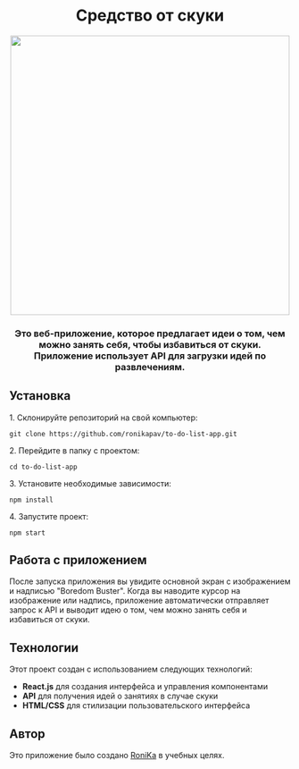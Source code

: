 <h1 align="center">Средство от скуки</h1>
<div align="center">
<a href="https://app-to-do-list-app.netlify.app/" target="_blank"><img align="center" src="https://i.ibb.co/TH8PRrM/2024-01-25-225124.png" height="500"/></a> 
</div>
<h3 align="center">Это веб-приложение, которое предлагает идеи о том, чем можно занять себя, чтобы избавиться от скуки. Приложение использует API для загрузки идей по развлечениям.</h3>
<h2>Установка</h2>
<p>1. Склонируйте репозиторий на свой компьютер:</p>
<pre><code>git clone https://github.com/ronikapav/to-do-list-app.git</code></pre>
<p>2. Перейдите в папку с проектом:</p>
<pre><code>cd to-do-list-app</code></pre>
<p>3. Установите необходимые зависимости:</p>
<pre><code>npm install</code></pre>
<p>4. Запустите проект:</p>
<pre><code>npm start</code></pre>
<h2>Работа с приложением</h2>
<p>После запуска приложения вы увидите основной экран с изображением и надписью "Boredom Buster". Когда вы наводите курсор на изображение или надпись, приложение автоматически отправляет запрос к API и выводит идею о том, чем можно занять себя и избавиться от скуки.</p>
<h2>Технологии</h2>
<p>Этот проект создан с использованием следующих технологий:</p>
<ul>
<li><b>React.js</b> для создания интерфейса и управления компонентами</li>
<li><b>API</b> для получения идей о занятиях в случае скуки</li>
<li><b>HTML/CSS</b> для стилизации пользовательского интерфейса</li>
</ul>
<h2>Автор</h2>
Это приложение было создано <a href="https://t.me/ronikapav">RoniKa</a> в учебных целях.
